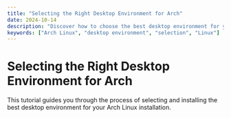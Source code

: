 ```yaml
---
title: "Selecting the Right Desktop Environment for Arch"
date: 2024-10-14
description: "Discover how to choose the best desktop environment for your Arch Linux installation."
keywords: ["Arch Linux", "desktop environment", "selection", "Linux"]
---
```


# Selecting the Right Desktop Environment for Arch

This tutorial guides you through the process of selecting and installing the best desktop environment for your Arch Linux installation.
